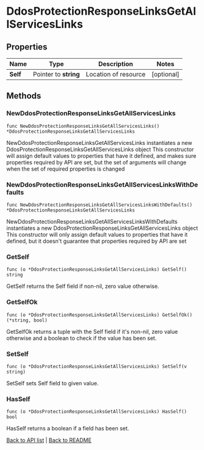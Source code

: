 # DdosProtectionResponseLinksGetAllServicesLinks

## Properties

Name | Type | Description | Notes
------------ | ------------- | ------------- | -------------
**Self** | Pointer to **string** | Location of resource | [optional] 

## Methods

### NewDdosProtectionResponseLinksGetAllServicesLinks

`func NewDdosProtectionResponseLinksGetAllServicesLinks() *DdosProtectionResponseLinksGetAllServicesLinks`

NewDdosProtectionResponseLinksGetAllServicesLinks instantiates a new DdosProtectionResponseLinksGetAllServicesLinks object
This constructor will assign default values to properties that have it defined,
and makes sure properties required by API are set, but the set of arguments
will change when the set of required properties is changed

### NewDdosProtectionResponseLinksGetAllServicesLinksWithDefaults

`func NewDdosProtectionResponseLinksGetAllServicesLinksWithDefaults() *DdosProtectionResponseLinksGetAllServicesLinks`

NewDdosProtectionResponseLinksGetAllServicesLinksWithDefaults instantiates a new DdosProtectionResponseLinksGetAllServicesLinks object
This constructor will only assign default values to properties that have it defined,
but it doesn't guarantee that properties required by API are set

### GetSelf

`func (o *DdosProtectionResponseLinksGetAllServicesLinks) GetSelf() string`

GetSelf returns the Self field if non-nil, zero value otherwise.

### GetSelfOk

`func (o *DdosProtectionResponseLinksGetAllServicesLinks) GetSelfOk() (*string, bool)`

GetSelfOk returns a tuple with the Self field if it's non-nil, zero value otherwise
and a boolean to check if the value has been set.

### SetSelf

`func (o *DdosProtectionResponseLinksGetAllServicesLinks) SetSelf(v string)`

SetSelf sets Self field to given value.

### HasSelf

`func (o *DdosProtectionResponseLinksGetAllServicesLinks) HasSelf() bool`

HasSelf returns a boolean if a field has been set.


[Back to API list](../README.md#documentation-for-api-endpoints) | [Back to README](../README.md)


